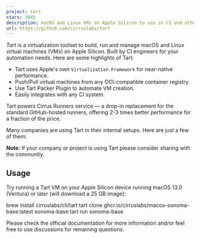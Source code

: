 ```yaml
---
project: tart
stars: 3945
description: macOS and Linux VMs on Apple Silicon to use in CI and other automations
url: https://github.com/cirruslabs/tart
---
```


_Tart_ is a virtualization toolset to build, run and manage macOS and Linux virtual machines (VMs) on Apple Silicon. Built by CI engineers for your automation needs. Here are some highlights of Tart:

-   Tart uses Apple's own `Virtualization.Framework` for near-native performance.
-   Push/Pull virtual machines from any OCI-compatible container registry.
-   Use Tart Packer Plugin to automate VM creation.
-   Easily integrates with any CI system.

Tart powers Cirrus Runners service — a drop-in replacement for the standard GitHub-hosted runners, offering 2-3 times better performance for a fraction of the price.

Many companies are using Tart in their internal setups. Here are just a few of them:

**Note:** If your company or project is using Tart please consider sharing with the community.

Usage
-----

Try running a Tart VM on your Apple Silicon device running macOS 13.0 (Ventura) or later (will download a 25 GB image):

brew install cirruslabs/cli/tart
tart clone ghcr.io/cirruslabs/macos-sonoma-base:latest sonoma-base
tart run sonoma-base

Please check the official documentation for more information and/or feel free to use discussions for remaining questions.
